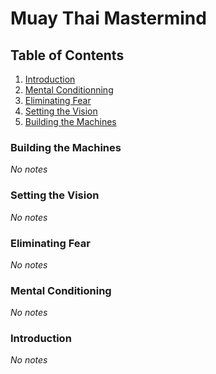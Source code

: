 # Muay Thai Mastermind
## Table of Contents
1. [Introduction](#introduction)
2. [Mental Conditionning](#mental-conditioning)
3. [Eliminating Fear](#eliminating-fear)
4. [Setting the Vision](#setting-the-vision)
5. [Building the Machines](#building-the-machines)

### Building the Machines
*No notes*

### Setting the Vision
*No notes*

### Eliminating Fear
*No notes*

### Mental Conditioning
*No notes*

### Introduction
*No notes*
